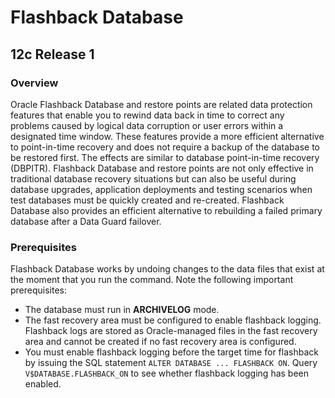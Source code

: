 # Flashback Database

## 12c Release 1

### Overview

Oracle Flashback Database and restore points are related data protection features that enable you to rewind data back in time to correct any problems caused by logical data corruption or user errors within a designated time window.
These features provide a more efficient alternative to point-in-time recovery and does not require a backup of the database to be restored first.
The effects are similar to database point-in-time recovery (DBPITR).
Flashback Database and restore points are not only effective in traditional database recovery situations but can also be useful during database upgrades, application deployments and testing scenarios when test databases must be quickly created and re-created.
Flashback Database also provides an efficient alternative to rebuilding a failed primary database after a Data Guard failover.

### Prerequisites

Flashback Database works by undoing changes to the data files that exist at the moment that you run the command.
Note the following important prerequisites:
- The database must run in **ARCHIVELOG** mode.
- The fast recovery area must be configured to enable flashback logging.
Flashback logs are stored as Oracle-managed files in the fast recovery area and cannot be created if no fast recovery area is configured.
- You must enable flashback logging before the target time for flashback by issuing the SQL statement `ALTER DATABASE ... FLASHBACK ON`.
Query `V$DATABASE.FLASHBACK_ON` to see whether flashback logging has been enabled.
